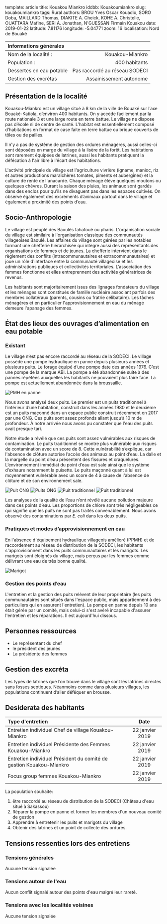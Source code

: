 template: article
title: Kouakou Miankro
iddbb: Kouakoumiankro
slug: kouakoumiankro
tags: Rural
authors: BROU Yves Oscar Kouadio, SORO Doba, MAILLARD Thomas, DIAKITE A. Cheick, KOHE A. Christelle, OUATTARA Mafine, SERI A. Jonathan, N'GUESSAN Firmain Kouakou
date: 2019-01-22
latitude: 7.81176
longitude: -5.04771
zoom: 16
localisation: Nord de Bouaké


|Informations générales||
|:--|--:|
| Nom de la localité : | Kouakou-Miankro | 
| Population : | 400 habitants | 
| Dessertes en eau potable | Pas raccordé au réseau SODECI | 
| Gestion des excrétas | Assainissement autonome | 


## Présentation de la localité
Kouakou-Miankro est un village situé à 8 km de la ville de Bouaké sur l’axe Bouaké-Katiola, d’environ 400 habitants. On y accède facilement par la route nationale 3 et une large route en terre battue. 
Le village ne dispose pas d’école ni de centre de santé. L’habitat est essentiellement composé d’habitations en format de case faite en terre battue ou brique couverts de tôles ou de pailles. 


Il n'y a pas de système de gestion des ordures ménagères, aussi celles-ci sont déposées en marge du village à la lisère de la forêt. Les habitations sont rarement équipées de latrines, aussi les habitants pratiquent la défécation à l'air libre à l'écart des habitations.


L'activité principale du village est l'agriculture vivrière (igname, manioc, riz et autres productions maraîchères tomates, piments et aubergines) et la culture de rente de l'anacarde. Chaque ménage élève quelques moutons ou quelques chèvres. Durant la saison des pluies, les animaux sont gardés dans des enclos pour qu'ils ne divaguent pas dans les espaces cultivés. On observe également des excréments d’animaux partout dans le village et également à proximité des points d’eau.

## Socio-Anthropologie

Le village est peuplé des Baoulés fahafouè ou pharis. L'organisation sociale du village est similaire à l'organisation classique des communautés villageoises Baoulé. Les affaires du village sont gérées par les notables formant une chefferie hiérarchisée qui intègre aussi des représentants des organisations de femmes et de jeunes. La chefferie intervient dans le règlement des conflits (intracommunautaires et extracommunautaires) et joue un rôle d'interface entre la communauté villageoise et les administrations publiques et collectivités territoriales.  L’association des femmes fonctionne et elles entreprennent des activités génératrices de revenus. 


 Les habitants sont majoritairement issus des lignages fondateurs du village et les ménages sont constitués de famille nucléaire associant parfois des membres collatéraux (parents, cousins ou fratrie célibataire). Les tâches ménagères et en particulier l'approvisionnement en eau du ménage demeure l'apanage des femmes.

## État des lieux des ouvrages d’alimentation en eau potable
### Existant 
Le village n’est pas encore raccordé au réseau de la SODECI. Le village possède une pompe hydraulique en panne depuis plusieurs années et plusieurs puits.
Le forage équipé d’une pompe date des années 1976. C’est une pompe de la marque ABI. La pompe a été abandonnée suite à des pannes répétées auxquelles les habitants ne pouvaient plus faire face. La pompe est actuellement abandonnée dans la broussaille.


![PMH en panne](images/Kouakou-Miankro2.jpg "PMH en panne")


Nous avons analysé deux puits. Le premier est un puits traditionnel à l’intérieur d’une habitation, construit dans les années 1980 et le deuxième est un puits maçonné dans un espace public construit récemment en 2017 par une ONG. Ces puits sont assez profonds allant jusqu’à 10 m de profondeur. À notre arrivée nous avons pu constater que l'eau des puits avait presque tari. 


Notre étude a révélé que ces puits sont assez vulnérables aux risques de contamination. Le puits traditionnel se montre plus vulnérable aux risques de contamination avec un score de 8.  Cette vulnérabilité s’explique, car l'absence de clôture autorise l’accès des animaux au point d’eau. La dalle et la margelle du point d’eau présentent des fissures et craquelures. L’environnement immédiat du point d’eau est sale ainsi que le système d’exhaure notamment la puisette. Le puits maçonné quant à lui est moyennement vulnérable avec un score de 4 à cause de l'absence de clôture et de son environnement  sale.


![Puit ONG](images/Kouakou-Miankro3.jpg "Puits ONG")
![Puits ONG](images/Kouakou-Miankro6.jpg "Puits ONG")
![Puit traditionnel](images/Kouakou-Miankro4.jpg "Puit traditionnel")
![Puit traditionnel](images/Kouakou-Miankro5.jpg "Puit traditionnel")

Les analyses de la qualité de l’eau n’ont révélé aucune pollution majeure dans ces points d’eau. Les proportions de chlore sont très négligeables ce qui signifie que les puits ne sont pas traités convenablement. Nous avons observé des contaminations par *E. coli* dans les deux puits.

### Pratiques et modes d’approvisionnement en eau

En l'absence d'équipement hydraulique villageois amélioré (PPMH) et de raccordement au réseau de distribution de la SODECI, les habitants s'approvisionnent dans les puits communautaires et les marigots. Les marigots sont éloignés du village, mais perçus par les femmes comme délivrant une eau de très bonne qualité.


![Marigot](images/Kouakou-Miankro1.jpg "Marigot")

### Gestion des points d’eau

L'entretien et la gestion des puits relèvent de leur propriétaire (les puits communautaires sont situés dans l'espace public, mais appartiennent à des particuliers qui en assurent l'entretien). La pompe en panne depuis 10 ans était gérée par un comité, mais celui-ci s'est avéré incapable d'assurer l'entretien et les réparations. Il est aujourd'hui dissous.


## Personnes ressources 


* Le représentant du chef
* le président des jeunes
* La présidente des femmes

## Gestion des excréta
Les types de latrines que l’on trouve dans le village sont les latrines directes sans fosses septiques. Néanmoins comme dans plusieurs villages, les populations continuent d’aller déféquer en brousse.

## Desiderata des habitants

| Type d'entretien | Date | 
| :-- | :--: | 
| Entretien individuel Chef de village Kouakou-Miankro |22 janvier 2019| 
| Entretien individuel Présidente des Femmes Kouakou-Miankro |22 janvier 2019|
| Entretien individuel Président du comité de gestion Kouakou-Miankro |22 janvier 2019| | Focus group hommes Kouakou-Miankro |22 janvier 2019| |
| Focus group femmes Kouakou-Miankro |22 janvier 2019|


La population souhaite:


1. être raccordé au réseau de distribution de la SODECI (Château d'eau situé à Sakassou)
2. Réparer la pompe en panne et former les membres d'un nouveau comité de gestion
3. Apprendre à entretenir les puits et marigots du village
4. Obtenir des latrines et un point de collecte des ordures.


## Tensions ressenties lors des entretiens

### Tensions générales

Aucune tension signalée

### Tensions autour de l'eau

Aucun conflit signalé autour des points d'eau malgré leur rareté.
### Tensions avec les localités voisines
Aucune tension signalée

